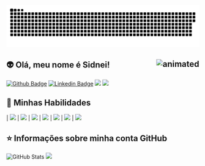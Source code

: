![ Animação Gits Snake Revenge ](https://github.com/VagnerBellacosa/VagnerBellacosa/blob/main/github-contribution-grid-snake.svg)
## :alien: Olá, meu nome é <strong>Sidnei!</strong><img align="right" src="https://media.giphy.com/media/kReKcfrs1YoTmt2AQt/giphy.gif" alt="animated" />


[![Github Badge](https://img.shields.io/badge/-Github-000?style=flat-square&logo=Github&logoColor=white&link=https://github.com/Sidrajr)](https://github.com/Sidrajr)
[![Linkedin Badge](https://img.shields.io/badge/-LinkedIn-blue?style=flat-square&logo=Linkedin&logoColor=white&link=https://www.linkedin.com/in/sidnei-roberto-b18072149/)](https://www.linkedin.com/in/sidnei-roberto-b18072149/)
<a href="https://api.whatsapp.com/send?phone=5515996869243&" alt="WhatsApp">
<img src="https://img.shields.io/badge/-WhatsApp-25d366?style=flat-square&labelColor=25d366&logo=whatsapp&logoColor=white&link=API-DO-SEU-WHATSAPP"/></a>
<a href="https://www.instagram.com/sid_roberto/" alt="Instagram">
<img src="https://img.shields.io/badge/-Instagram-DF0174?style=flat-square&labelColor=DF0174&logo=instagram&logoColor=white&link=LINK-DO-SEU-INSTAGRAM"/></a>
##  🚀 Minhas Habilidades
| <img src="https://img.shields.io/badge/Dart-0175C2?style=for-the-badge&logo=dart&logoColor=white" />
| <img src="https://img.shields.io/badge/Flutter-02569B?style=for-the-badge&logo=flutter&logoColor=white" />
| <img src="https://img.shields.io/badge/Python-3776AB?style=for-the-badge&logo=python&logoColor=white"/>
| <img src="https://img.shields.io/badge/PostgreSQL-316192?style=for-the-badge&logo=postgresql&logoColor=white" />
| <img src="https://img.shields.io/badge/Git-E34F26?style=for-the-badge&logo=git&logoColor=white" />
| <img src="https://img.shields.io/badge/Linux-E34F26?style=for-the-badge&logo=linux&logoColor=black" />
| <img src="https://img.shields.io/badge/Windows-017AD7?style=for-the-badge&logo=windows&logoColor=white" />


##  ⭐ Informações sobre minha conta GitHub
![ GitHub Stats ](https://github-readme-stats.vercel.app/api?username=Sidrajr&theme=dark&show_icons=true )
<img height="180em" src="https://github-readme-stats.vercel.app/api/top-langs/?username=Sidrajr&layout=compact&langs_count=7&theme=dark"/>
